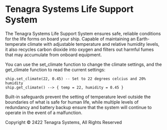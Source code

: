 # Tenagra Systems Life Support System

The Tenagra Systems Life Support System ensures safe, reliable
conditions for the life forms on board your ship. Capable of
maintaining an Earth-temperate climate with adjustable temperature and
relative humidity levels, it also recycles carbon dioxide into oxygen
and filters out harmful fumes that may accumulate from onboard
equipment.

You can use the set_climate function to change the climate settings,
and the get_climate function to read the current settings:

    ship.set_climate(22, 0.45) -- Set to 22 degrees celcius and 20% humidity
    ship.get_climate() --> { temp = 22, humidity = 0.45 }

Built-in safeguards prevent the setting of temperature level outside
the boundaries of what is safe for human life, while multiple levels
of redundancy and battery backup ensure that the system will continue
to operate in the event of a malfunction.

Copyright © 2422 Tenagra Systems, All Rights Reserved
